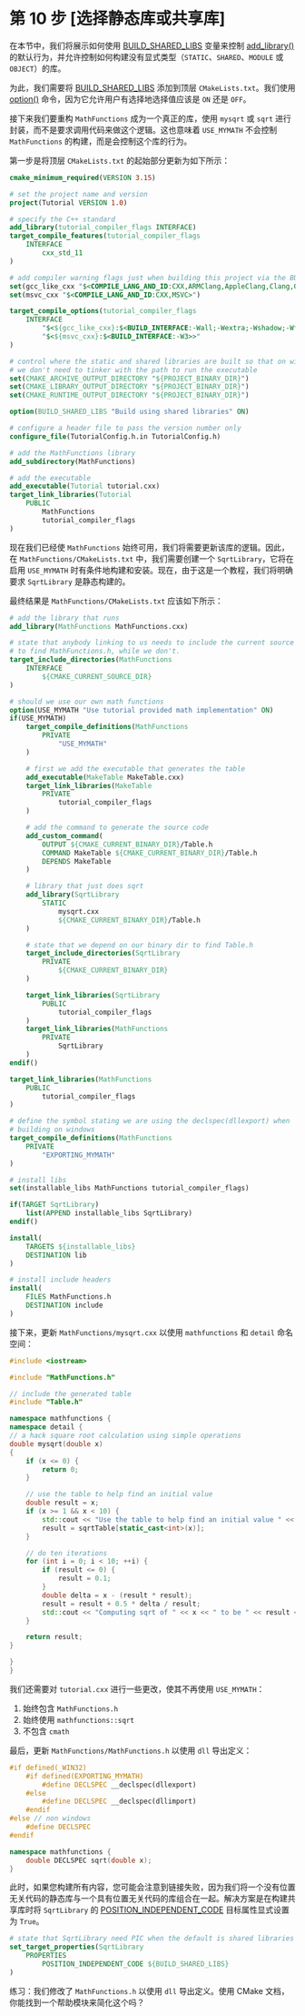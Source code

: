 # 第 10 步 [选择静态库或共享库]

在本节中，我们将展示如何使用 [BUILD_SHARED_LIBS] 变量来控制 [add_library()] 的默认行为，并允许控制如何构建没有显式类型（`STATIC`、`SHARED`、`MODULE` 或 `OBJECT`）的库。

为此，我们需要将 [BUILD_SHARED_LIBS] 添加到顶层 `CMakeLists.txt`。我们使用 [option()] 命令，因为它允许用户有选择地选择值应该是 `ON` 还是 `OFF`。

接下来我们要重构 `MathFunctions` 成为一个真正的库，使用 `mysqrt` 或 `sqrt` 进行封装，而不是要求调用代码来做这个逻辑。这也意味着 `USE_MYMATH` 不会控制 `MathFunctions` 的构建，而是会控制这个库的行为。

第一步是将顶层 `CMakeLists.txt` 的起始部分更新为如下所示：

``` cmake title="CMakeLists.txt"
cmake_minimum_required(VERSION 3.15)

# set the project name and version
project(Tutorial VERSION 1.0)

# specify the C++ standard
add_library(tutorial_compiler_flags INTERFACE)
target_compile_features(tutorial_compiler_flags
    INTERFACE
        cxx_std_11
)

# add compiler warning flags just when building this project via the BUILD_INTERFACE genex
set(gcc_like_cxx "$<COMPILE_LANG_AND_ID:CXX,ARMClang,AppleClang,Clang,GNU,LCC>")
set(msvc_cxx "$<COMPILE_LANG_AND_ID:CXX,MSVC>")

target_compile_options(tutorial_compiler_flags
    INTERFACE
        "$<${gcc_like_cxx}:$<BUILD_INTERFACE:-Wall;-Wextra;-Wshadow;-Wformat=2;-Wunused>>"
        "$<${msvc_cxx}:$<BUILD_INTERFACE:-W3>>"
)

# control where the static and shared libraries are built so that on windows
# we don't need to tinker with the path to run the executable
set(CMAKE_ARCHIVE_OUTPUT_DIRECTORY "${PROJECT_BINARY_DIR}")
set(CMAKE_LIBRARY_OUTPUT_DIRECTORY "${PROJECT_BINARY_DIR}")
set(CMAKE_RUNTIME_OUTPUT_DIRECTORY "${PROJECT_BINARY_DIR}")

option(BUILD_SHARED_LIBS "Build using shared libraries" ON)

# configure a header file to pass the version number only
configure_file(TutorialConfig.h.in TutorialConfig.h)

# add the MathFunctions library
add_subdirectory(MathFunctions)

# add the executable
add_executable(Tutorial tutorial.cxx)
target_link_libraries(Tutorial
    PUBLIC
        MathFunctions
        tutorial_compiler_flags
)
```

现在我们已经使 `MathFunctions` 始终可用，我们将需要更新该库的逻辑。因此，在 `MathFunctions/CMakeLists.txt` 中，我们需要创建一个 `SqrtLibrary`，它将在启用 `USE_MYMATH` 时有条件地构建和安装。现在，由于这是一个教程，我们将明确要求 `SqrtLibrary` 是静态构建的。

最终结果是 `MathFunctions/CMakeLists.txt` 应该如下所示：

``` cmake title="MathFunctions/CMakeLists.txt"
# add the library that runs
add_library(MathFunctions MathFunctions.cxx)

# state that anybody linking to us needs to include the current source dir
# to find MathFunctions.h, while we don't.
target_include_directories(MathFunctions
    INTERFACE
        ${CMAKE_CURRENT_SOURCE_DIR}
)

# should we use our own math functions
option(USE_MYMATH "Use tutorial provided math implementation" ON)
if(USE_MYMATH)
    target_compile_definitions(MathFunctions
        PRIVATE
            "USE_MYMATH"
    )

    # first we add the executable that generates the table
    add_executable(MakeTable MakeTable.cxx)
    target_link_libraries(MakeTable
        PRIVATE
            tutorial_compiler_flags
    )

    # add the command to generate the source code
    add_custom_command(
        OUTPUT ${CMAKE_CURRENT_BINARY_DIR}/Table.h
        COMMAND MakeTable ${CMAKE_CURRENT_BINARY_DIR}/Table.h
        DEPENDS MakeTable
    )

    # library that just does sqrt
    add_library(SqrtLibrary
        STATIC
            mysqrt.cxx
            ${CMAKE_CURRENT_BINARY_DIR}/Table.h
    )

    # state that we depend on our binary dir to find Table.h
    target_include_directories(SqrtLibrary
        PRIVATE
            ${CMAKE_CURRENT_BINARY_DIR}
    )

    target_link_libraries(SqrtLibrary
        PUBLIC
            tutorial_compiler_flags
    )
    target_link_libraries(MathFunctions
        PRIVATE
            SqrtLibrary
    )
endif()

target_link_libraries(MathFunctions
    PUBLIC
        tutorial_compiler_flags
)

# define the symbol stating we are using the declspec(dllexport) when
# building on windows
target_compile_definitions(MathFunctions
    PRIVATE
        "EXPORTING_MYMATH"
)

# install libs
set(installable_libs MathFunctions tutorial_compiler_flags)

if(TARGET SqrtLibrary)
    list(APPEND installable_libs SqrtLibrary)
endif()

install(
    TARGETS ${installable_libs}
    DESTINATION lib
)

# install include headers
install(
    FILES MathFunctions.h
    DESTINATION include
)
```

接下来，更新 `MathFunctions/mysqrt.cxx` 以使用 `mathfunctions` 和 `detail` 命名空间：

``` cpp title="MathFunctions/mysqrt.cxx"
#include <iostream>

#include "MathFunctions.h"

// include the generated table
#include "Table.h"

namespace mathfunctions {
namespace detail {
// a hack square root calculation using simple operations
double mysqrt(double x)
{
    if (x <= 0) {
        return 0;
    }

    // use the table to help find an initial value
    double result = x;
    if (x >= 1 && x < 10) {
        std::cout << "Use the table to help find an initial value " << std::endl;
        result = sqrtTable[static_cast<int>(x)];
    }

    // do ten iterations
    for (int i = 0; i < 10; ++i) {
        if (result <= 0) {
            result = 0.1;
        }
        double delta = x - (result * result);
        result = result + 0.5 * delta / result;
        std::cout << "Computing sqrt of " << x << " to be " << result << std::endl;
    }

    return result;
}

}
}
```

我们还需要对 `tutorial.cxx` 进行一些更改，使其不再使用 `USE_MYMATH`：

1. 始终包含 `MathFunctions.h`
2. 始终使用 `mathfunctions::sqrt`
3. 不包含 `cmath`

最后，更新 `MathFunctions/MathFunctions.h` 以使用 `dll` 导出定义：

``` cpp title="MathFunctions/MathFunctions.h"
#if defined(_WIN32)
    #if defined(EXPORTING_MYMATH)
        #define DECLSPEC __declspec(dllexport)
    #else
        #define DECLSPEC __declspec(dllimport)
    #endif
#else // non windows
    #define DECLSPEC
#endif

namespace mathfunctions {
    double DECLSPEC sqrt(double x);
}
```

此时，如果您构建所有内容，您可能会注意到链接失败，因为我们将一个没有位置无关代码的静态库与一个具有位置无关代码的库组合在一起。解决方案是在构建共享库时将 `SqrtLibrary` 的 [POSITION_INDEPENDENT_CODE] 目标属性显式设置为 `True`。

``` cmake title="MathFunctions/CMakeLists.txt"
# state that SqrtLibrary need PIC when the default is shared libraries
set_target_properties(SqrtLibrary
    PROPERTIES
        POSITION_INDEPENDENT_CODE ${BUILD_SHARED_LIBS}
)
```

练习：我们修改了 `MathFunctions.h` 以使用 `dll` 导出定义。使用 CMake 文档，你能找到一个帮助模块来简化这个吗？

[BUILD_SHARED_LIBS]: https://cmake.org/cmake/help/latest/variable/BUILD_SHARED_LIBS.html#variable:BUILD_SHARED_LIBS
[add_library()]: https://cmake.org/cmake/help/latest/command/add_library.html#command:add_library
[option()]: https://cmake.org/cmake/help/latest/command/option.html#command:option
[POSITION_INDEPENDENT_CODE]: https://cmake.org/cmake/help/latest/prop_tgt/POSITION_INDEPENDENT_CODE.html#prop_tgt:POSITION_INDEPENDENT_CODE
